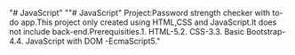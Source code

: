 "# JavaScript" 
""# JavaScript" Project:Password strength checker with to-do app.This project only created using HTML,CSS and JavaScript.It does not include back-end.Prerequisities.1. HTML-5.2. CSS-3.3. Basic Bootstrap-4.4. JavaScript with DOM -EcmaScript5." 
